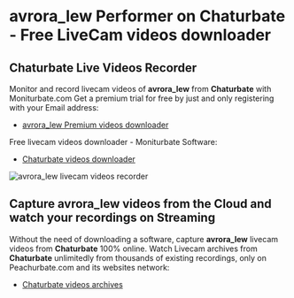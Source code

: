 # avrora_lew Performer on Chaturbate - Free LiveCam videos downloader

## Chaturbate Live Videos Recorder

Monitor and record livecam videos of **avrora_lew** from **Chaturbate** with Moniturbate.com
Get a premium trial for free by just and only registering with your Email address:
* [avrora_lew Premium videos downloader](https://moniturbate.com/request-demo-licence-key.html)

Free livecam videos downloader - Moniturbate Software:
* [Chaturbate videos downloader](https://moniturbate.com/moniturbate-download-software.html)

![avrora_lew livecam videos recorder](https://peachurnet.com/templates/moniturbate-software.png)


## Capture avrora_lew videos from the Cloud and watch your recordings on Streaming

Without the need of downloading a software, capture **avrora_lew** livecam videos from **Chaturbate** 100% online.
Watch Livecam archives from **Chaturbate** unlimitedly from thousands of existing recordings, only on Peachurbate.com and its websites network:
* [Chaturbate videos archives](https://peachurnet.com/)